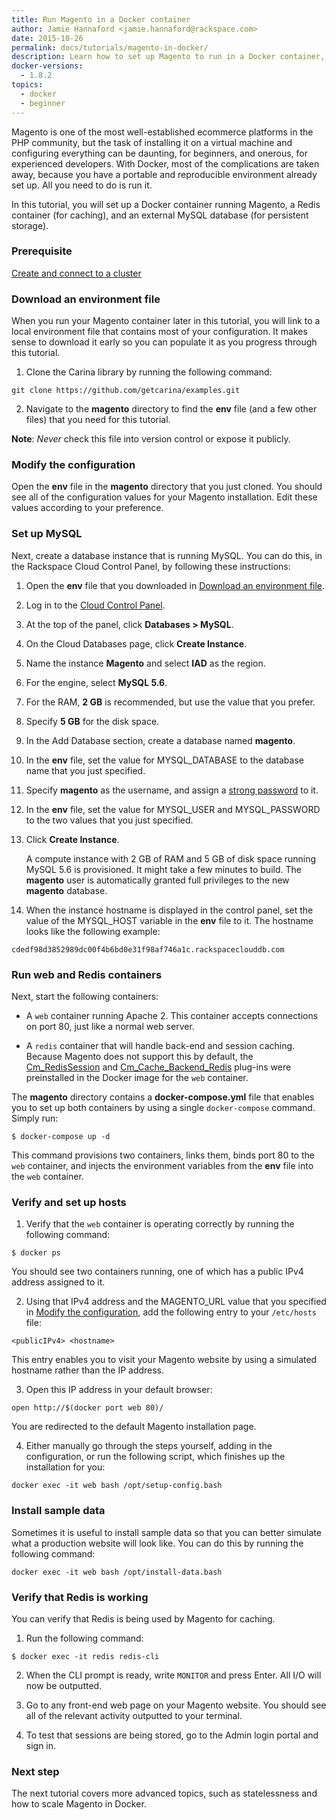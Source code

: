 ```yaml
---
title: Run Magento in a Docker container
author: Jamie Hannaford <jamie.hannaford@rackspace.com>
date: 2015-10-26
permalink: docs/tutorials/magento-in-docker/
description: Learn how to set up Magento to run in a Docker container, linked with Redis and MySQL
docker-versions:
  - 1.8.2
topics:
  - docker
  - beginner
---
```


Magento is one of the most well-established ecommerce platforms in the PHP
community, but the task of installing it on a virtual machine and configuring
everything can be daunting, for beginners, and onerous, for experienced developers.
With Docker, most of the complications are taken away, because you have a
portable and reproducible environment already set up. All you need to do is run
it.

In this tutorial, you will set up a Docker container running Magento, a Redis
container (for caching), and an external MySQL database (for persistent storage).

### Prerequisite

[Create and connect to a cluster](/docs/tutorials/create-connect-cluster/)

### Download an environment file

When you run your Magento container later in this tutorial, you will link to a
local environment file that contains most of your configuration. It makes
sense to download it early so you can populate it as you progress through this
tutorial.

1. Clone the Carina library by running the following command:

  ```
  git clone https://github.com/getcarina/examples.git
  ```

2. Navigate to the **magento** directory to find the **env** file (and a few
  other files) that you need for this tutorial.

**Note**: _Never_ check this file into version control or expose it publicly.

### Modify the configuration

Open the **env** file in the **magento** directory that you just cloned. You
should see all of the configuration values for your Magento installation. Edit
these values according to your preference.

### Set up MySQL

Next, create a database instance that is running MySQL. You can
do this, in the Rackspace Cloud Control Panel, by following these instructions:

1. Open the **env** file that you downloaded in
   [Download an environment file](#download-an-environment-file).
2. Log in to the [Cloud Control Panel](https://mycloud.rackspace.com/).
3. At the top of the panel, click **Databases > MySQL**.
4. On the Cloud Databases page, click **Create Instance**.
5. Name the instance **Magento** and select **IAD** as the region.
6. For the engine, select **MySQL 5.6**.
7. For the RAM, **2 GB** is recommended, but use the value that you prefer.
8. Specify **5 GB** for the disk space.
9. In the Add Database section, create a database named **magento**.
10. In the **env** file, set the value for MYSQL_DATABASE to the database name
    that you just specified.
11. Specify **magento** as the username, and assign a
   [strong password](https://strongpasswordgenerator.com/) to it.
12. In the **env** file, set the value for MYSQL_USER and MYSQL_PASSWORD to the
    two values that you just specified.
13. Click **Create Instance**.

    A compute instance with 2 GB of RAM and 5 GB of disk space running MySQL
    5.6 is provisioned. It might take a few minutes to build. The **magento**
    user is automatically granted full privileges to the new **magento**
    database.
14. When the instance hostname is displayed in the control panel, set the value
    of the MYSQL_HOST variable in the **env** file to it. The hostname looks
    like the following example:

  ```
  cdedf98d3852989dc00f4b6bd0e31f98af746a1c.rackspaceclouddb.com
  ```

### Run web and Redis containers

Next, start the following containers:

- A `web` container running Apache 2. This container accepts connections on
  port 80, just like a normal web server.

- A `redis` container that will handle back-end and session caching. Because
  Magento does not support this by default, the
  [Cm_RedisSession](https://github.com/colinmollenhour/Cm_RedisSession) and
  [Cm_Cache_Backend_Redis](https://github.com/colinmollenhour/Cm_Cache_Backend_Redis)
  plug-ins were preinstalled in the Docker image for the `web` container.

The **magento** directory contains a **docker-compose.yml** file that enables
you to set up both containers by using a single `docker-compose` command. Simply
run:

```
$ docker-compose up -d
```

This command provisions two containers, links them, binds port 80 to the
`web` container, and injects the environment variables from the **env** file
into the `web` container.

### Verify and set up hosts

1. Verify that the `web` container is operating correctly by running the
   following command:

  ```
  $ docker ps
  ```

  You should see two containers running, one of which has a public IPv4 address
  assigned to it.

2. Using that IPv4 address and the MAGENTO_URL value that you specified in
  [Modify the configuration](#modify-the-configuration), add the following
  entry to your `/etc/hosts` file:

  ```
  <publicIPv4> <hostname>
  ```

  This entry enables you to visit your Magento website by using a simulated
  hostname rather than the IP address.

3. Open this IP address in your default browser:

  ```
  open http://$(docker port web 80)/
  ```

  You are redirected to the default Magento installation page.

4. Either manually go through the steps yourself, adding in the configuration,
   or run the following script, which finishes up the installation for you:

  ```
  docker exec -it web bash /opt/setup-config.bash
  ```

### Install sample data

Sometimes it is useful to install sample data so that you can better simulate
what a production website will look like. You can do this by running the
following command:

```
docker exec -it web bash /opt/install-data.bash
```

### Verify that Redis is working

You can verify that Redis is being used by Magento for caching.

1. Run the following command:

  ```
  $ docker exec -it redis redis-cli
  ```

2. When the CLI prompt is ready, write `MONITOR` and press Enter.
  All I/O will now be outputted.

3. Go to any front-end web page on your Magento website.
  You should see all of the relevant activity outputted to your terminal.

4. To test that sessions are being stored, go to the Admin login portal and
   sign in.

### Next step

The next tutorial covers more advanced topics, such as statelessness and how to
scale Magento in Docker.
